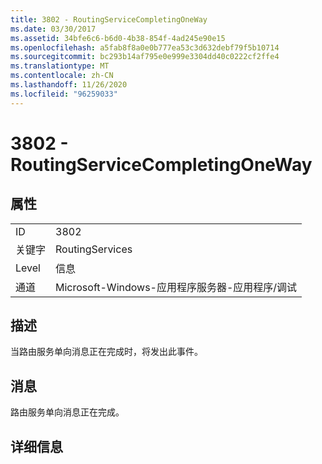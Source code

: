 ```yaml
---
title: 3802 - RoutingServiceCompletingOneWay
ms.date: 03/30/2017
ms.assetid: 34bfe6c6-b6d0-4b38-854f-4ad245e90e15
ms.openlocfilehash: a5fab8f8a0e0b777ea53c3d632debf79f5b10714
ms.sourcegitcommit: bc293b14af795e0e999e3304dd40c0222cf2ffe4
ms.translationtype: MT
ms.contentlocale: zh-CN
ms.lasthandoff: 11/26/2020
ms.locfileid: "96259033"
---
```

# <a name="3802---routingservicecompletingoneway"></a>3802 - RoutingServiceCompletingOneWay

## <a name="properties"></a>属性  
  
|||  
|-|-|  
|ID|3802|  
|关键字|RoutingServices|  
|Level|信息|  
|通道|Microsoft-Windows-应用程序服务器-应用程序/调试|  
  
## <a name="description"></a>描述  

 当路由服务单向消息正在完成时，将发出此事件。  
  
## <a name="message"></a>消息  

 路由服务单向消息正在完成。  
  
## <a name="details"></a>详细信息
